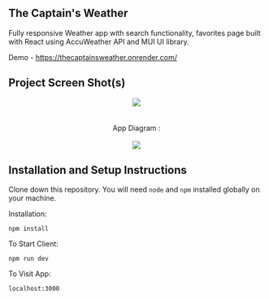 ## The Captain's Weather 


Fully responsive Weather app with search functionality, favorites page built with React using AccuWeather API and MUI UI library.

Demo  - https://thecaptainsweather.onrender.com/


## Project Screen Shot(s)
 
<div align="center">

![](./readme/captaindemo.gif)
<br/>
<br/>
<br/>
 App Diagram : 
 <br/>
 <br/>
 ![](./readme/Diagram.png)
</div>

## Installation and Setup Instructions



Clone down this repository. You will need `node` and `npm` installed globally on your machine.  

Installation:

`npm install`  

To Start Client:

`npm run dev`

To Visit App:

`localhost:3000`  
